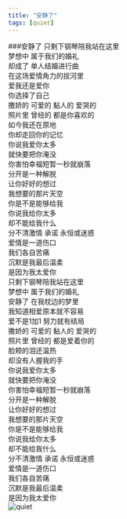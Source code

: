 ```yaml
---
title: "安静了"
tags: [quiet]
---
```



###安静了
只剩下钢琴陪我站在这里  
梦想中 属于我们的婚礼  
却成了 单人结婚进行曲  
在这场爱情角力的拔河里  
爱我还是爱你  
你选择了自己  
撒娇的 可爱的 黏人的 爱哭的  
照片里 曾经的 都是你喜欢的  
如今我还在原地  
你却走回你的记忆  
你说我爱你太多  
就快要把你淹没  
你害怕幸福短暂一秒就崩落  
分开是一种解脱  
让你好好的想过  
我想要的那片天空  
你是不是能够给我  
你说我给你太多  
却不能给我什么  
分不清激情 承诺 永恒或迷惑  
爱情是一道伤口  
我们各自苦痛  
沉默是我最后温柔  
是因为我太爱你  
只剩下钢琴陪我站在这里  
梦想中 属于我们的婚礼  
安静了 在我枕边的梦里  
我知道相爱原本就不容易  
爱不是1加1 努力就有结局  
撒娇的 可爱的 黏人的 爱哭的  
照片里 曾经的 都是爱着你的  
脸颊的泪还温热  
却没有人握我的手  
你说我爱你太多  
就快要把你淹没  
你害怕幸福短暂一秒就崩落  
分开是一种解脱  
让你好好的想过  
我想要的那片天空  
你是不是能够给我  
你说我给你太多  
却不能给我什么  
分不清激情 承诺 永恒或迷惑  
爱情是一道伤口  
我们各自苦痛  
沉默是我最后温柔  
是因为我太爱你  
![quiet]({{site.baseurl}}/images/local/quiet.jpg)